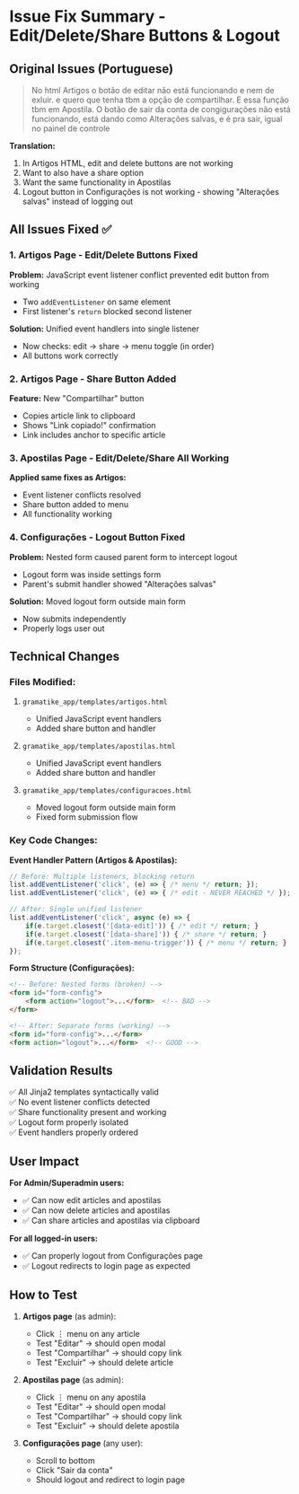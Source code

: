 # Issue Fix Summary - Edit/Delete/Share Buttons & Logout

## Original Issues (Portuguese)
> No html Artigos o botão de editar não está funcionando e nem de exluir. e quero que tenha tbm a opção de compartilhar. E essa função tbm em Apostila. O botão de sair da conta de congigurações não está funcionando, está dando como Alterações salvas, e é pra sair, igual no painel de controle

**Translation:**
1. In Artigos HTML, edit and delete buttons are not working
2. Want to also have a share option  
3. Want the same functionality in Apostilas
4. Logout button in Configurações is not working - showing "Alterações salvas" instead of logging out

## All Issues Fixed ✅

### 1. Artigos Page - Edit/Delete Buttons Fixed
**Problem:** JavaScript event listener conflict prevented edit button from working
- Two `addEventListener` on same element
- First listener's `return` blocked second listener

**Solution:** Unified event handlers into single listener
- Now checks: edit → share → menu toggle (in order)
- All buttons work correctly

### 2. Artigos Page - Share Button Added
**Feature:** New "Compartilhar" button
- Copies article link to clipboard
- Shows "Link copiado!" confirmation
- Link includes anchor to specific article

### 3. Apostilas Page - Edit/Delete/Share All Working
**Applied same fixes as Artigos:**
- Event listener conflicts resolved
- Share button added to menu
- All functionality working

### 4. Configurações - Logout Button Fixed  
**Problem:** Nested form caused parent form to intercept logout
- Logout form was inside settings form
- Parent's submit handler showed "Alterações salvas" 

**Solution:** Moved logout form outside main form
- Now submits independently
- Properly logs user out

## Technical Changes

### Files Modified:
1. `gramatike_app/templates/artigos.html`
   - Unified JavaScript event handlers
   - Added share button and handler

2. `gramatike_app/templates/apostilas.html`
   - Unified JavaScript event handlers
   - Added share button and handler

3. `gramatike_app/templates/configuracoes.html`
   - Moved logout form outside main form
   - Fixed form submission flow

### Key Code Changes:

**Event Handler Pattern (Artigos & Apostilas):**
```javascript
// Before: Multiple listeners, blocking return
list.addEventListener('click', (e) => { /* menu */ return; });
list.addEventListener('click', (e) => { /* edit - NEVER REACHED */ });

// After: Single unified listener
list.addEventListener('click', async (e) => {
    if(e.target.closest('[data-edit]')) { /* edit */ return; }
    if(e.target.closest('[data-share]')) { /* share */ return; }
    if(e.target.closest('.item-menu-trigger')) { /* menu */ return; }
});
```

**Form Structure (Configurações):**
```html
<!-- Before: Nested forms (broken) -->
<form id="form-config">
    <form action="logout">...</form>  <!-- BAD -->
</form>

<!-- After: Separate forms (working) -->
<form id="form-config">...</form>
<form action="logout">...</form>  <!-- GOOD -->
```

## Validation Results

✅ All Jinja2 templates syntactically valid  
✅ No event listener conflicts detected  
✅ Share functionality present and working  
✅ Logout form properly isolated  
✅ Event handlers properly ordered  

## User Impact

**For Admin/Superadmin users:**
- ✅ Can now edit articles and apostilas 
- ✅ Can now delete articles and apostilas
- ✅ Can share articles and apostilas via clipboard

**For all logged-in users:**
- ✅ Can properly logout from Configurações page
- ✅ Logout redirects to login page as expected

## How to Test

1. **Artigos page** (as admin):
   - Click ⋮ menu on any article
   - Test "Editar" → should open modal
   - Test "Compartilhar" → should copy link
   - Test "Excluir" → should delete article

2. **Apostilas page** (as admin):
   - Click ⋮ menu on any apostila
   - Test "Editar" → should open modal
   - Test "Compartilhar" → should copy link
   - Test "Excluir" → should delete apostila

3. **Configurações page** (any user):
   - Scroll to bottom
   - Click "Sair da conta"
   - Should logout and redirect to login page
